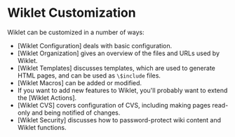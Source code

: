 # Wiklet Customization

Wiklet can be customized in a number of ways:

* [Wiklet Configuration] deals with basic configuration.
* [Wiklet Organization] gives an overview of the files and URLs used by Wiklet.
* [Wiklet Templates] discusses templates, which are used to generate HTML pages, and can be used as `\$include` files.
* [Wiklet Macros] can be added or modified.
* If you want to add new features to Wiklet, you'll probably want to extend the [Wiklet Actions].
* [Wiklet CVS] covers configuration of CVS, including making pages read-only and being notified of changes.
* [Wiklet Security] discusses how to password-protect wiki content and Wiklet functions.
